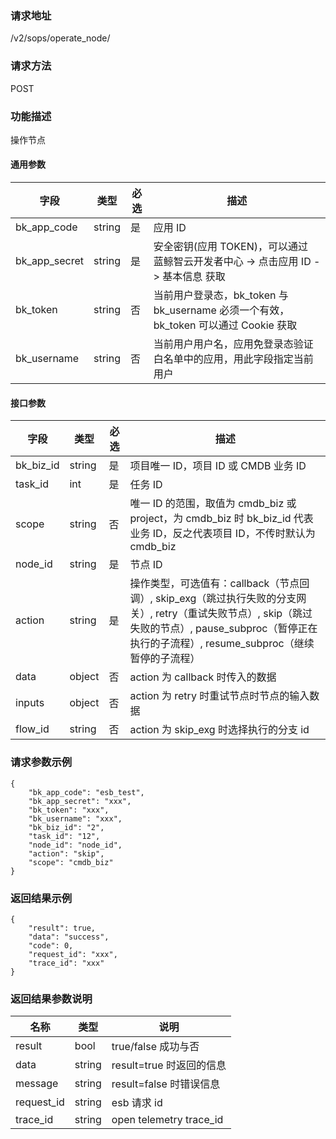 ### 请求地址

/v2/sops/operate_node/

### 请求方法

POST

### 功能描述

操作节点

#### 通用参数

|   字段           |  类型       | 必选     |  描述             |
|-----------------|-------------|---------|------------------|
|   bk_app_code   |   string    |   是    |  应用 ID |
|   bk_app_secret |   string    |   是    |  安全密钥(应用 TOKEN)，可以通过 蓝鲸智云开发者中心 -> 点击应用 ID -> 基本信息 获取 |
|   bk_token      |   string    |   否    |  当前用户登录态，bk_token 与 bk_username 必须一个有效，bk_token 可以通过 Cookie 获取  |
|   bk_username   |   string    |   否    |  当前用户用户名，应用免登录态验证白名单中的应用，用此字段指定当前用户              |

#### 接口参数

| 字段          |  类型       | 必选   |  描述             |
|-----------------|-------------|---------|------------------|
|   bk_biz_id       |   string     |   是   |  项目唯一 ID，项目 ID 或 CMDB 业务 ID |
|   task_id       |   int     |   是   |  任务 ID |
|   scope       |   string     |   否   |  唯一 ID 的范围，取值为 cmdb_biz 或 project，为 cmdb_biz 时 bk_biz_id 代表业务 ID，反之代表项目 ID，不传时默认为 cmdb_biz |
| node_id        | string     | 是         | 节点 ID                        |
| action        | string     | 是         | 操作类型，可选值有：callback（节点回调）, skip_exg（跳过执行失败的分支网关）, retry（重试失败节点）, skip（跳过失败的节点）, pause_subproc（暂停正在执行的子流程）, resume_subproc（继续暂停的子流程） |
| data | object   | 否         | action 为 callback 时传入的数据    |
| inputs | object   | 否         | action 为 retry 时重试节点时节点的输入数据    |
| flow_id | string   | 否         | action 为 skip_exg 时选择执行的分支 id    |

### 请求参数示例

```plain
{
    "bk_app_code": "esb_test",
    "bk_app_secret": "xxx",
    "bk_token": "xxx",
    "bk_username": "xxx",
    "bk_biz_id": "2",
    "task_id": "12",
    "node_id": "node_id",
    "action": "skip",
    "scope": "cmdb_biz"
}
```

### 返回结果示例

```plain
{
    "result": true,
    "data": "success",
    "code": 0,
    "request_id": "xxx",
    "trace_id": "xxx"
}
```

### 返回结果参数说明

|      名称     |     类型   |               说明             |
| ------------  | ---------- | ------------------------------ |
|  result       | bool       | true/false 成功与否            |
|  data         | string     | result=true 时返回的信息 |
|  message      | string     | result=false 时错误信息        |
|  request_id     |    string  |      esb 请求 id     |
|  trace_id     |    string  |      open telemetry trace_id     |
